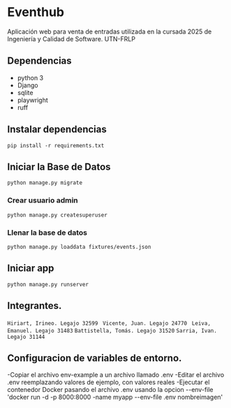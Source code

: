 # Eventhub

Aplicación web para venta de entradas utilizada en la cursada 2025 de Ingeniería y Calidad de Software. UTN-FRLP

## Dependencias

-   python 3
-   Django
-   sqlite
-   playwright
-   ruff

## Instalar dependencias

`pip install -r requirements.txt`

## Iniciar la Base de Datos

`python manage.py migrate`

### Crear usuario admin

`python manage.py createsuperuser`

### Llenar la base de datos

`python manage.py loaddata fixtures/events.json`

## Iniciar app

`python manage.py runserver`

## Integrantes.

`Hiriart, Irineo. Legajo 32599 `
`Vicente, Juan. Legajo 24770 `
`Leiva, Emanuel. Legajo 31483`
`Battistella, Tomás. Legajo 31520`
`Sarria, Ivan. Legajo 31144`

## Configuracion de variables de entorno.
-Copiar el archivo env-example a un archivo llamado .env
-Editar el archivo .env reemplazando valores de ejemplo, con valores reales
-Ejecutar el contenedor Docker pasando el archivo .env usando la opcion --env-file
    'docker run -d -p 8000:8000 -name myapp --env-file .env nombreimagen'
